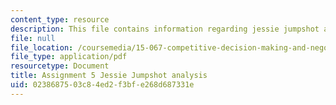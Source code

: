 ```yaml
---
content_type: resource
description: This file contains information regarding jessie jumpshot analysis.
file: null
file_location: /coursemedia/15-067-competitive-decision-making-and-negotiation-spring-2011/0238687503c84ed2f3bfe268d687331e_MIT15_067S11_assgn05.pdf
file_type: application/pdf
resourcetype: Document
title: Assignment 5 Jessie Jumpshot analysis
uid: 02386875-03c8-4ed2-f3bf-e268d687331e
---
```

